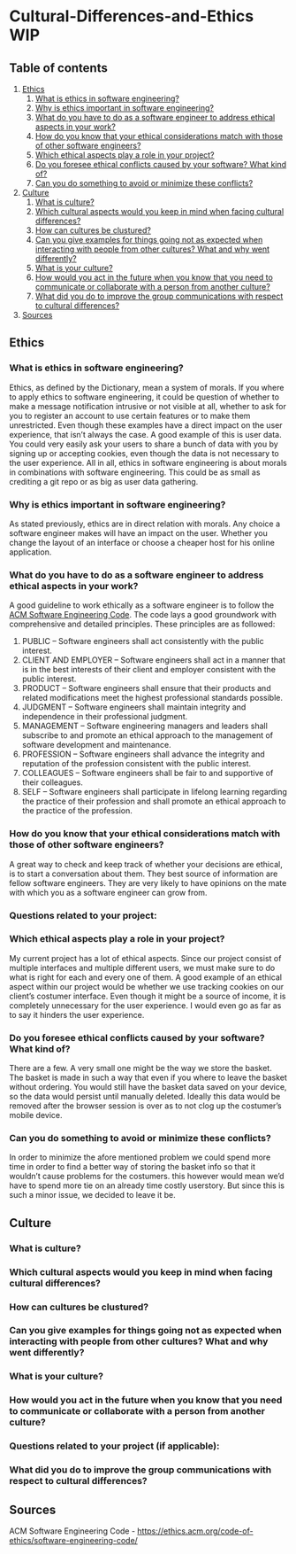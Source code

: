 # Cultural-Differences-and-Ethics WIP
## Table of contents
1. [Ethics](#ethics)
    1. [What is ethics in software engineering?](#ethics.1)
    2. [Why is ethics important in software engineering?](#ethics.2)
    3. [What do you have to do as a software engineer to address ethical aspects in your work?](#ethics.3)
    4. [How do you know that your ethical considerations match with those of other software engineers?](#ethics.4)
    5. [Which ethical aspects play a role in your project?](#ethics.5)
    6. [Do you foresee ethical conflicts caused by your software? What kind of?](#ethics.6)
    7. [Can you do something to avoid or minimize these conflicts?](#ethics.7)
2. [Culture](#culture)
    1. [What is culture?](#culture.1)
    2. [Which cultural aspects would you keep in mind when facing cultural differences?](#culture.2)
    3. [How can cultures be clustured? ](#culture.3)
    4. [Can you give examples for things going not as expected when interacting with people from other cultures? What and why went differently?](#culture.4)
    5. [What is your culture?](#culture.5)
    6. [How would you  act in the future when you know that you need to communicate or collaborate with a person from another culture?](#culture.6)
    7. [What did you  do to improve the group communications with respect to cultural differences?](#culture.7)
3. [Sources](#sources)

## Ethics <a name="ethics"></a>

### What is ethics in software engineering? <a name="ethics.1"></a>
Ethics, as defined by the Dictionary, mean a system of morals. If you where to apply ethics to software engineering, it could be question of whether to make a message notification intrusive or not visible at all, whether to ask for you to register an account to use certain features or to make them unrestricted. 
Even though these examples have a direct impact on the user experience, that isn’t always the case. A good example of this is user data. You could very easily ask your users to share a bunch of data with you by signing up or accepting cookies, even though the data is not necessary to the user experience. 
All in all, ethics in software engineering is about morals in combinations with software engineering. This could be as small as crediting a git repo or as big as user data gathering.
### Why is ethics important in software engineering? <a name="ethics.2"></a>
As stated previously, ethics are in direct relation with morals. Any choice a software engineer makes will have an impact on the user. Whether you change the layout of an interface or choose a cheaper host for his online application.

### What do you have to do as a software engineer to address ethical aspects in your work? <a name="ethics.3"></a>
A good guideline to work ethically as a software engineer is to follow the <a href="https://ethics.acm.org/code-of-ethics/software-engineering-code/">ACM Software Engineering Code</a>. The code lays a good groundwork with comprehensive and detailed principles. These principles are as followed:
1. PUBLIC – Software engineers shall act consistently with the public interest.
2. CLIENT AND EMPLOYER – Software engineers shall act in a manner that is in the best interests of their client and employer consistent with the public interest.
3. PRODUCT – Software engineers shall ensure that their products and related modifications meet the highest professional standards possible.
4. JUDGMENT – Software engineers shall maintain integrity and independence in their professional judgment.
5. MANAGEMENT – Software engineering managers and leaders shall subscribe to and promote an ethical approach to the management of software development and maintenance.
6. PROFESSION – Software engineers shall advance the integrity and reputation of the profession consistent with the public interest.
7. COLLEAGUES – Software engineers shall be fair to and supportive of their colleagues.
8. SELF – Software engineers shall participate in lifelong learning regarding the practice of their profession and shall promote an ethical approach to the practice of the profession. 
### How do you know that your ethical considerations match with those of other software engineers? <a name="ethics.4"></a>
A great way to check and keep track of whether your decisions are ethical, is to start a conversation about them. They best source of information are fellow software engineers. They are very likely to have opinions on the mate with which you as a software engineer can grow from.

### Questions related to your project:

### Which ethical aspects play a role in your project? <a name="ethics.5"></a>
My current project has a lot of ethical aspects. Since our project consist of multiple interfaces and multiple different users, we must make sure to do what is right for each and every one of them. A good example of an ethical aspect within our project would be whether we use tracking cookies on our client’s costumer interface. Even though it might be a source of income, it is completely unnecessary for the user experience. I would even go as far as to say it hinders the user experience.

### Do you foresee ethical conflicts caused by your software? What kind of?  <a name="ethics.6"></a>
There are a few. A very small one might be the way we store the basket. The basket is made in such a way that even if you where to leave the basket without ordering. You would still have the basket data saved on your device, so the data would persist until manually deleted. Ideally this data would be removed after the browser session is over as to not clog up the costumer’s mobile device.

### Can you do something to avoid or minimize these conflicts? <a name="ethics.7"></a>
In order to minimize the afore mentioned problem we could spend more time in order to find a better way of storing the basket info so that it wouldn’t cause problems for the costumers. this however would mean we’d have to spend more tie on an already time costly userstory. But since this is such a minor issue, we decided to leave it be.



## Culture <a name="culture"></a>

### What is culture? <a name="culture.1"></a>

### Which cultural aspects would you keep in mind when facing cultural differences? <a name="culture.2"></a>

### How can cultures be clustured? <a name="culture.3"></a>

### Can you give examples for things going not as expected when interacting with people from other cultures? What and why went differently? <a name="culture.4"></a>

### What is your culture? <a name="culture.5"></a>

### How would you  act in the future when you know that you need to communicate or collaborate with a person from another culture? <a name="culture.6"></a>

### Questions related to your project (if applicable):
### What did you  do to improve the group communications with respect to cultural differences? <a name="culture.7"></a>


##  Sources <a name="sources"></a>
ACM Software Engineering Code - https://ethics.acm.org/code-of-ethics/software-engineering-code/ 

